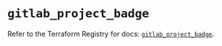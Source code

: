 # `gitlab_project_badge`

Refer to the Terraform Registry for docs: [`gitlab_project_badge`](https://registry.terraform.io/providers/gitlabhq/gitlab/17.3.0/docs/resources/project_badge).
